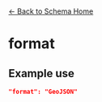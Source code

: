 ---
---

<br>

[← Back to Schema Home](./)

# format

<template>
    <div id = "container">
      <p class="larger-text">Place to denote format type</p>
      <p >Expected Type: <strong>String</strong></p>
    </div>
</template>

<script>
import axios from 'axios'


export default {

    data() {
        return {
          schema: [],
          core: [],
          access: [],
          tags: [],
          considerations: [],
          resources: [],
          lifecycle: [],
        }
    },
    methods: {
        whatsUp(){
          console.log(this.core)
        }
    },
    computed: {
        data() {
            return this.$page.frontmatter
        }
    },
    created() {
        //returns a promise
        axios.get("https://raw.githubusercontent.com/bplmaps/data-description-schema/master/schema.json")
            .then(response => {
                this.schema = response.data.properties
                this.core = response.data.properties.core.properties
                this.access = response.data.properties.access
                this.tags = response.data.properties.tags.properties
                this.considerations = response.data.properties.considerations.properties
                this.resources = response.data.properties.resources.properties
                this.lifecycle = response.data.properties.lifecycle.properties
            }).catch(err => {
                console.log(err)
            })
    }
}
</script>

<style lang="stylus">

table#property-table
  width:100%

p.larger-text
  font-size 120%

</style>

## Example use

``` json
"format": "GeoJSON"
```